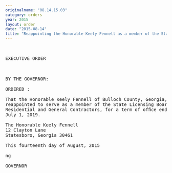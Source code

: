 ```yaml
---
originalname: "08.14.15.03"
category: orders
year: 2015
layout: order
date: "2015-08-14"
title: "Reappointing the Honorable Keely Fennell as a member of the State Licensing Board for Residential and General Contractors"
---
```

<pre>
 

EXECUTIVE ORDER

 

BY THE GOVERNOR:

ORDERED :

That the Honorable Keely Fennell of Bulloch County, Georgia, is
reappointed to serve as a member of the State Licensing Board for
Residential and General Contractors, for a term of ofﬁce ending
July 1, 2019.

The Honorable Keely Fennell
12 Clayton Lane
Statesboro, Georgia 30461

This fourteenth day of August, 2015

ng

GOVERNOR

</pre>
